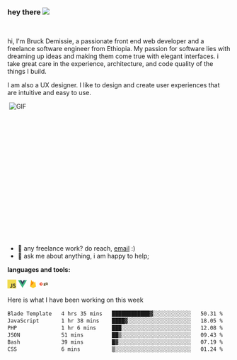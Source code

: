 ### hey there <img src="https://media.giphy.com/media/hvRJCLFzcasrR4ia7z/giphy.gif" width="25px">       

<br />

hi, I'm Bruck Demissie, a passionate  front end  web developer and a freelance software engineer from Ethiopia. My passion for software lies with dreaming up ideas and making them come true with elegant interfaces. i take great care in the experience, architecture, and code quality of the things I build.

I am also a UX designer. I like to design and create user experiences that are intuitive and easy to use.


  <img align="right" alt="GIF" src="https://github.com/abhisheknaiidu/abhisheknaiidu/blob/master/code.gif?raw=true" width="500" height="320" />
  
- 💼 any freelance work? do reach, [email](mailto:brucktafesse25@gmail.com) :)
- 💬 ask me about anything, i am happy to help;

**languages and tools:**  

<code><img height="20" src="https://raw.githubusercontent.com/github/explore/80688e429a7d4ef2fca1e82350fe8e3517d3494d/topics/javascript/javascript.png"></code>
<code><img height="20" src="https://raw.githubusercontent.com/github/explore/80688e429a7d4ef2fca1e82350fe8e3517d3494d/topics/vue/vue.png"></code>
<code><img height="20" src="https://raw.githubusercontent.com/github/explore/80688e429a7d4ef2fca1e82350fe8e3517d3494d/topics/firebase/firebase.png"></code>
<code><img height="20" src="https://raw.githubusercontent.com/github/explore/80688e429a7d4ef2fca1e82350fe8e3517d3494d/topics/git/git.png"></code>


Here is what I have been working on this week
<!--START_SECTION:waka-->

```text
Blade Template   4 hrs 35 mins   ████████████▓░░░░░░░░░░░░   50.31 %
JavaScript       1 hr 38 mins    ████▓░░░░░░░░░░░░░░░░░░░░   18.05 %
PHP              1 hr 6 mins     ███░░░░░░░░░░░░░░░░░░░░░░   12.08 %
JSON             51 mins         ██▒░░░░░░░░░░░░░░░░░░░░░░   09.43 %
Bash             39 mins         █▓░░░░░░░░░░░░░░░░░░░░░░░   07.19 %
CSS              6 mins          ▒░░░░░░░░░░░░░░░░░░░░░░░░   01.24 %
```

<!--END_SECTION:waka-->
